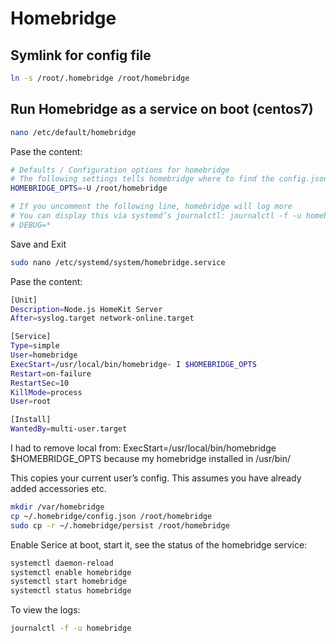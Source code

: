 # Homebridge

## Symlink for config file

```bash
ln -s /root/.homebridge /root/homebridge
```

## Run Homebridge as a service on boot (centos7)

```bash
nano /etc/default/homebridge
```

Pase the content:

```bash
# Defaults / Configuration options for homebridge
# The following settings tells homebridge where to find the config.json file and where to persist the data (i.e. pairing and others)
HOMEBRIDGE_OPTS=-U /root/homebridge

# If you uncomment the following line, homebridge will log more
# You can display this via systemd’s journalctl: journalctl -f -u homebridge
# DEBUG=*
```

Save and Exit

```bash
sudo nano /etc/systemd/system/homebridge.service
```

Pase the content:

```bash
[Unit]
Description=Node.js HomeKit Server
After=syslog.target network-online.target

[Service]
Type=simple
User=homebridge
ExecStart=/usr/local/bin/homebridge- I $HOMEBRIDGE_OPTS
Restart=on-failure
RestartSec=10
KillMode=process
User=root

[Install]
WantedBy=multi-user.target
```

I had to remove local from:  ExecStart=/usr/local/bin/homebridge $HOMEBRIDGE_OPTS  because my homebridge installed in /usr/bin/

This copies your current user’s config. This assumes you have already added accessories etc.

```bash
mkdir /var/homebridge
cp ~/.homebridge/config.json /root/homebridge
sudo cp -r ~/.homebridge/persist /root/homebridge

```

Enable Serice at boot, start it, see the status of the homebridge service:

```bash
systemctl daemon-reload
systemctl enable homebridge
systemctl start homebridge
systemctl status homebridge
```

To view the logs:

```bash
journalctl -f -u homebridge
```

